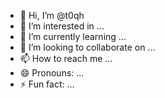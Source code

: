 - 👋 Hi, I’m @t0qh
- 👀 I’m interested in ...
- 🌱 I’m currently learning ...
- 💞️ I’m looking to collaborate on ...
- 📫 How to reach me ...
- 😄 Pronouns: ...
- ⚡ Fun fact: ...

<!---
t0qh/t0qh is a ✨ special ✨ repository because its `README.md` (this file) appears on your GitHub profile.
You can click the Preview link to take a look at your changes.
--->
